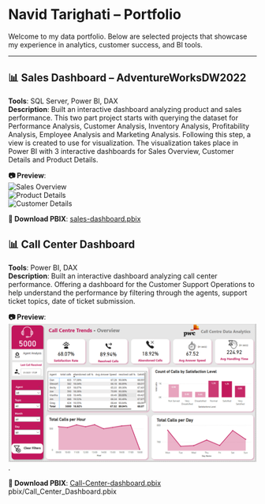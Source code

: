 # Navid Tarighati – Portfolio

Welcome to my data portfolio. Below are selected projects that showcase my experience in analytics, customer success, and BI tools.

---

## 📊 Sales Dashboard – AdventureWorksDW2022

**Tools**: SQL Server, Power BI, DAX  
**Description**: Built an interactive dashboard analyzing product and sales performance. 
This two part project starts with querying the dataset for Performance Analysis, Customer Analysis, Inventory Analysis, Profitability Analysis, Employee Analysis and Marketing Analysis.
Following this step, a view is created to use for visualization. 
The visualization takes place in Power BI with 3 interactive dashboards for Sales Overview, Customer Details and Product Details.

**📷 Preview**:  
![Sales Overview](./screenshots/sales-overview.png)  
![Product Details](./screenshots/product-details.png)  
![Customer Details](./screenshots/customer-details.png)

**🔗 Download PBIX**: [sales-dashboard.pbix](./pbix/sales-dashboard.pbix)

## 📊 Call Center Dashboard

**Tools**:  Power BI, DAX  
**Description**: Built an interactive dashboard analyzing call center performance. 
Offering a dashboard for the Customer Support Operations to help understand the performance by filtering through the agents, support ticket topics, date of ticket submission.

**📷 Preview**:  
![Call Center Dashboard](./screenshots/Call_Center.png).  

**🔗 Download PBIX**: [Call-Center-dashboard.pbix](./pbix/Call_Center_Dashboard.pbix)
pbix/Call_Center_Dashboard.pbix

